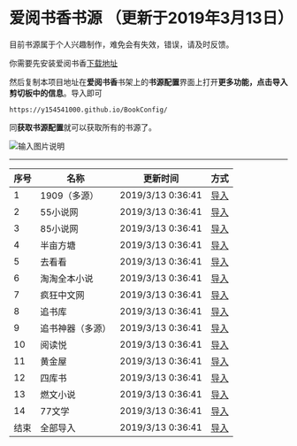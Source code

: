# 爱阅书香书源 （更新于2019年3月13日）

目前书源属于个人兴趣制作，难免会有失效，错误，请及时反馈。


你需要先安装爱阅书香[下载地址](https://itunes.apple.com/cn/app/e7-88-b1-e9-98-85-e4-b9-a6-e9-a6-99/id1137819437?mt=8)

然后复制本项目地址在**爱阅书香**书架上的**书源配置**界面上打开**更多功能，点击导入剪切板中的信息**。导入即可

```
https://y154541000.github.io/BookConfig/
```

同**获取书源配置**就可以获取所有的书源了。

![输入图片说明](https://images.gitee.com/uploads/images/2019/0217/015337_7fb136d3_1161063.jpeg "000.jpg")

------------

| 序号   |  名称  |  更新时间  |  方式  |
| -- | -- | -- | -- |
|  1  |  1909（多源）  |  2019/3/13 0:36:41  |  [导入](ifreetime://configs/https://raw.githubusercontent.com/y154541000/BookConfig/master/1909tv%EF%BC%88%E5%A4%9A%E6%BA%90%EF%BC%89.json)  |
|  2  |  55小说网  |  2019/3/13 0:36:41  |  [导入](ifreetime://configs/https://raw.githubusercontent.com/y154541000/BookConfig/master/55%E5%B0%8F%E8%AF%B4%E7%BD%91.json)  |
|  3  |  85小说网  |  2019/3/13 0:36:41  |  [导入](ifreetime://configs/https://raw.githubusercontent.com/y154541000/BookConfig/master/85%E5%B0%8F%E8%AF%B4%E7%BD%91.json)  |
|  4  |  半亩方塘  |  2019/3/13 0:36:41  |  [导入](ifreetime://configs/https://raw.githubusercontent.com/y154541000/BookConfig/master/%E5%8D%8A%E4%BA%A9%E6%96%B9%E5%A1%98.json)  |
|  5  |  去看看  |  2019/3/13 0:36:41  |  [导入](ifreetime://configs/https://raw.githubusercontent.com/y154541000/BookConfig/master/%E5%8E%BB%E7%9C%8B%E7%9C%8B.json)  |
|  6  |  淘淘全本小说  |  2019/3/13 0:36:41  |  [导入](ifreetime://configs/https://raw.githubusercontent.com/y154541000/BookConfig/master/%E6%B7%98%E6%B7%98%E5%85%A8%E6%9C%AC%E5%B0%8F%E8%AF%B4.json)  |
|  7  |  疯狂中文网  |  2019/3/13 0:36:41  |  [导入](ifreetime://configs/https://raw.githubusercontent.com/y154541000/BookConfig/master/%E7%96%AF%E7%8B%82%E4%B8%AD%E6%96%87%E7%BD%91.json)  |
|  8  |  追书库  |  2019/3/13 0:36:41  |  [导入](ifreetime://configs/https://raw.githubusercontent.com/y154541000/BookConfig/master/%E8%BF%BD%E4%B9%A6%E5%BA%93.json)  |
|  9  |  追书神器（多源）  |  2019/3/13 0:36:41  |  [导入](ifreetime://configs/https://gitee.com/q7478729/books/raw/master/%E8%B5%B7%E7%82%B9%E4%B8%AD%E6%96%87%F0%9F%92%AF.json)  |
|  10  |  阅读悦  |  2019/3/13 0:36:41  |  [导入](ifreetime://configs/https://raw.githubusercontent.com/y154541000/BookConfig/master/%E9%98%85%E8%AF%BB%E6%82%A6.json)  |
|  11  |  黄金屋  |  2019/3/13 0:36:41  |  [导入](ifreetime://configs/https://raw.githubusercontent.com/y154541000/BookConfig/master/%E9%BB%84%E9%87%91%E5%B1%8B.json)  |
|  12  |  四库书  |  2019/3/13 0:36:41  |  [导入](ifreetime://configs/https://raw.githubusercontent.com/y154541000/BookConfig/master/%E5%9B%9B%E5%BA%93%E4%B9%A6.json)  |
|  13  |  燃文小说  |  2019/3/13 0:36:41  |  [导入](ifreetime://configs/https://raw.githubusercontent.com/y154541000/BookConfig/master/%E7%87%83%E6%96%87%E5%B0%8F%E8%AF%B4.json)  |
|  14  |  77文学  |  2019/3/13 0:36:41  |  [导入](ifreetime://configs/https://raw.githubusercontent.com/y154541000/BookConfig/master/77%E6%96%87%E5%AD%A6.json)  |
|  结束  |  全部导入  |  2019/3/13 0:36:41  |  [导入](ifreetime://configs/https://raw.githubusercontent.com/y154541000/BookConfig/master/Config.txt)  |
